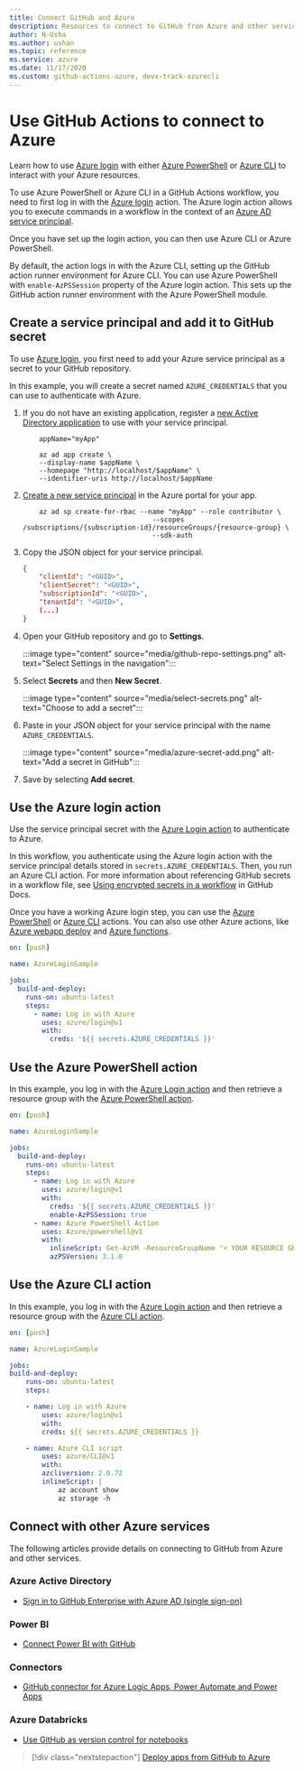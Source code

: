 ```yaml
--- 
title: Connect GitHub and Azure
description: Resources to connect to GitHub from Azure and other services  
author: N-Usha 
ms.author: ushan 
ms.topic: reference
ms.service: azure 
ms.date: 11/17/2020
ms.custom: github-actions-azure, devx-track-azurecli
---
```


# Use GitHub Actions to connect to Azure

Learn how to use [Azure login](https://github.com/Azure/login) with either [Azure PowerShell](https://github.com/Azure/PowerShell) or [Azure CLI](https://github.com/Azure/CLI) to interact with your Azure resources.

To use Azure PowerShell or Azure CLI in a GitHub Actions workflow, you need to first log in with the [Azure login](https://github.com/marketplace/actions/azure-login) action.
The Azure login action allows you to execute commands in a workflow in the context of an [Azure AD service principal](/azure/active-directory/develop/app-objects-and-service-principals#service-principal-object).

Once you have set up the login action, you can then use Azure CLI or Azure PowerShell.

By default, the action logs in with the Azure CLI, setting up the GitHub action runner environment for Azure CLI. You can use Azure PowerShell with `enable-AzPSSession` property of the Azure login action. This sets up the GitHub action runner environment with the Azure PowerShell module.

## Create a service principal and add it to GitHub secret

To use [Azure login](https://github.com/marketplace/actions/azure-login), you first need to add your Azure service principal as a secret to your GitHub repository.

In this example, you will create a secret named `AZURE_CREDENTIALS` that you can use to authenticate with Azure.  

1. If you do not have an existing application, register a [new Active Directory application](/azure/active-directory/develop/howto-create-service-principal-portal#register-an-application-with-azure-ad-and-create-a-service-principal&preserve-view=true) to use with your service principal.

    ```azurecli-interactive
        appName="myApp"

        az ad app create \
        --display-name $appName \
        --homepage "http://localhost/$appName" \
        --identifier-uris http://localhost/$appName
    ```

1. [Create a new service principal](/cli/azure/create-an-azure-service-principal-azure-cli) in the Azure portal for your app. 

    ```azurecli-interactive
        az ad sp create-for-rbac --name "myApp" --role contributor \
                                    --scopes /subscriptions/{subscription-id}/resourceGroups/{resource-group} \
                                    --sdk-auth
    ```

1. Copy the JSON object for your service principal.

    ```json
    {
        "clientId": "<GUID>",
        "clientSecret": "<GUID>",
        "subscriptionId": "<GUID>",
        "tenantId": "<GUID>",
        (...)
    }
    ```

1. Open your GitHub repository and go to **Settings**.

    :::image type="content" source="media/github-repo-settings.png" alt-text="Select Settings in the navigation":::

1. Select **Secrets** and then **New Secret**.

    :::image type="content" source="media/select-secrets.png" alt-text="Choose to add a secret":::

1. Paste in your JSON object for your service principal with the name `AZURE_CREDENTIALS`. 

    :::image type="content" source="media/azure-secret-add.png" alt-text="Add a secret in GitHub":::

1. Save by selecting **Add secret**.

## Use the Azure login action

Use the service principal secret with the [Azure Login action](https://github.com/Azure/login) to authenticate to Azure.

In this workflow, you authenticate using the Azure login action with the service principal details stored in `secrets.AZURE_CREDENTIALS`. Then, you run an Azure CLI action. For more information about referencing GitHub secrets in a workflow file, see [Using encrypted secrets in a workflow](https://docs.github.com/en/free-pro-team@latest/actions/reference/encrypted-secrets#using-encrypted-secrets-in-a-workflow) in GitHub Docs.

Once you have a working Azure login step, you can use the [Azure PowerShell](https://github.com/Azure/PowerShell) or [Azure CLI](https://github.com/Azure/CLI) actions. You can also use other Azure actions, like [Azure webapp deploy](https://github.com/Azure/webapps-deploy) and [Azure functions](https://github.com/Azure/functions-action).

```yaml
on: [push]

name: AzureLoginSample

jobs:
  build-and-deploy:
    runs-on: ubuntu-latest
    steps:
      - name: Log in with Azure
        uses: azure/login@v1
        with:
          creds: '${{ secrets.AZURE_CREDENTIALS }}'
```

## Use the Azure PowerShell action

In this example, you log in with the [Azure Login action](https://github.com/Azure/login) and then retrieve a resource group with the [Azure PowerShell action](https://github.com/azure/powershell).

```yaml
on: [push]

name: AzureLoginSample

jobs:
  build-and-deploy:
    runs-on: ubuntu-latest
    steps:
      - name: Log in with Azure
        uses: azure/login@v1
        with:
          creds: '${{ secrets.AZURE_CREDENTIALS }}'
          enable-AzPSSession: true
      - name: Azure PowerShell Action
        uses: Azure/powershell@v1
        with:
          inlineScript: Get-AzVM -ResourceGroupName "< YOUR RESOURCE GROUP >"
          azPSVersion: 3.1.0
```

## Use the Azure CLI action

In this example, you log in with the [Azure Login action](https://github.com/Azure/login) and then retrieve a resource group with the [Azure CLI action](https://github.com/Azure/CLI).


```yaml
on: [push]

name: AzureLoginSample

jobs:
build-and-deploy:
    runs-on: ubuntu-latest
    steps:

    - name: Log in with Azure
        uses: azure/login@v1
        with:
        creds: ${{ secrets.AZURE_CREDENTIALS }}

    - name: Azure CLI script
        uses: azure/CLI@v1
        with:
        azcliversion: 2.0.72
        inlineScript: |
            az account show
            az storage -h
```

## Connect with other Azure services

The following articles provide details on connecting to GitHub from Azure and other services.  

### Azure Active Directory 

- [Sign in to GitHub Enterprise with Azure AD (single sign-on)](/azure/active-directory/saas-apps/github-tutorial)   

### Power BI

- [Connect Power BI with GitHub](/power-bi/service-connect-to-github)   

### Connectors

- [GitHub connector for Azure Logic Apps, Power Automate and Power Apps](/connectors/github/)   

### Azure Databricks

- [Use GitHub as version control for notebooks](/azure/databricks/notebooks/github-version-control) 

> [!div class="nextstepaction"]
> [Deploy apps from GitHub to Azure](deploy-to-azure.md)
